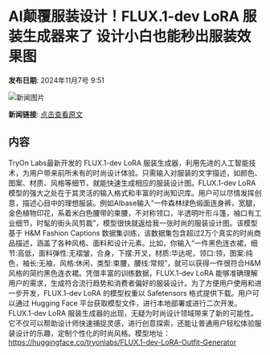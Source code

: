 # AI颠覆服装设计！FLUX.1-dev LoRA 服装生成器来了 设计小白也能秒出服装效果图

**发布日期**: 2024年11月7号 9:51

![新闻图片](https://upload.chinaz.com/2024/1107/6386656978017563432796704.png)

**新闻链接**: [点击查看原文](https://www.aibase.com/zh/news/13060)

## 内容

TryOn Labs最新开发的 FLUX.1-dev LoRA 服装生成器，利用先进的人工智能技术，为用户带来前所未有的时尚设计体验。只需输入对服装的文字描述，如颜色、图案、材质、风格等细节，就能快速生成相应的服装设计图。FLUX.1-dev LoRA 模型的强大之处在于其灵活的输入格式和丰富的时尚知识库。用户可以尽情发挥创意，描述心目中的理想服装。例如AIbase输入“一件森林绿色缎面连身裤，宽腿，金色植物印花，系着米白色腰带的束腰，不对称领口，半透明叶形斗篷，袖口有工业细节，时髦的街头风剪裁”，模型很快就返给我一张时尚的服装设计图。该模型基于 H&M Fashion Captions 数据集训练，该数据集包含超过2万个真实的时尚商品描述，涵盖了各种风格、面料和设计元素。比如，你输入“一件黑色连衣裙，细节:高低，面料弹性:无褶皱，合身，下摆:开叉，材质:华达呢，领口:领，图案:纯色，袖长:无袖，风格:休闲，类型:束腰，腰线:常规”，就可以获得一件很符合H&M风格的简约黑色连衣裙。凭借丰富的训练数据，FLUX.1-dev LoRA 能够准确理解用户的需求，生成符合流行趋势和消费者偏好的服装设计。为了方便用户使用和进一步开发，FLUX.1-dev LoRA 的模型权重以 Safetensors 格式提供下载。用户可以通过 Hugging Face 平台获取模型文件，进行本地部署或进行二次开发。FLUX.1-dev LoRA 服装生成器的出现，无疑为时尚设计领域带来了新的可能性。它不仅可以帮助设计师快速捕捉灵感，进行创意探索，还能让普通用户轻松体验服装设计的乐趣，定制个性化的时尚风格。模型地址：https://huggingface.co/tryonlabs/FLUX.1-dev-LoRA-Outfit-Generator
